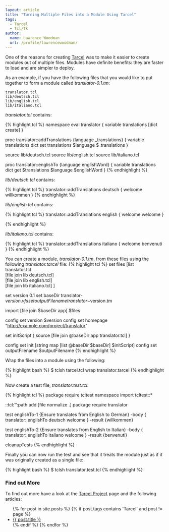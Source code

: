 ```yaml
---
layout: article
title: "Turning Multiple Files into a Module Using Tarcel"
tags:
  - Tarcel
  - Tcl/Tk
author:
  name: Lawrence Woodman
  url: /profile/lawrencewoodman/
---
```

One of the reasons for creating [Tarcel](/projects/tarcel/) was to make it easier to create modules out of multiple files.  Modules have definite benefits: they are faster to load and are simpler to deploy.

As an example, if you have the following files that you would like to put together to form a module called _translator-0.1.tm_:

    translator.tcl
    lib/deutsch.tcl
    lib/english.tcl
    lib/italiano.tcl


_translator.tcl_ contains:

{% highlight tcl %}
namespace eval translator {
  variable translations [dict create]
}

proc translator::addTranslations {language _translations} {
  variable translations
  dict set translations $language $_translations
}

source lib/deutsch.tcl
source lib/english.tcl
source lib/italiano.tcl

proc translator::englishTo {language englishWord} {
  variable translations
  dict get $translations $language $englishWord
}
{% endhighlight %}

_lib/deutsch.tcl_ contains:

{% highlight tcl %}
translator::addTranslations deutsch {
  welcome willkommen
} 
{% endhighlight %}

_lib/english.tcl_ contains:

{% highlight tcl %}
translator::addTranslations english {
  welcome welcome
}
 
{% endhighlight %}

_lib/italiano.tcl_ contains:

{% highlight tcl %}
translator::addTranslations italiano {
  welcome benvenuti
} 
{% endhighlight %}


You can create a module, _translator-0.1.tm_, from these files using the following _translator.tarcel_ file:
{% highlight tcl %}
set files [list \
  translator.tcl \
  [file join lib deutsch.tcl] \
  [file join lib english.tcl] \
  [file join lib italiano.tcl]
]

set version 0.1
set baseDir translator-$version.vfs
set outputFilename translator-$version.tm

import [file join $baseDir app] $files

config set version $version
config set homepage "http://example.com/project/translator"

set initScript {
  source [file join @baseDir app translator.tcl]
}

config set init [string map [list @baseDir $baseDir] $initScript]
config set outputFilename $outputFilename
{% endhighlight %}

Wrap the files into a module using the following:

{% highlight bash %}
$ tclsh tarcel.tcl wrap translator.tarcel
{% endhighlight %}

Now create a test file, _translator.test.tcl_:

{% highlight tcl %}
package require tcltest
namespace import tcltest::*

::tcl::tm::path add [file normalize .]
package require translator

test englishTo-1 {Ensure translates from English to German} -body {
  translator::englishTo deutsch welcome
} -result {willkommen}

test englishTo-2 {Ensure translates from English to Italian} -body {
  translator::englishTo italiano welcome
} -result {benvenuti}

cleanupTests
{% endhighlight %}

Finally you can now run the test and see that it treats the module just as if it was originally created as a single file:

{% highlight bash %}
$ tclsh translator.test.tcl
{% endhighlight %}


### Find out More ###
To find out more have a look at the [Tarcel Project](/projects/tarcel/) page and the following articles:<br />
  <ul id="briefPosts">
    {% for post in site.posts %}
      {% if post.tags contains 'Tarcel' and post != page %}
        <li><a href="{{ post.url }}">{{ post.title }}</a></li>
      {% endif %}
    {% endfor %}
  </ul>
